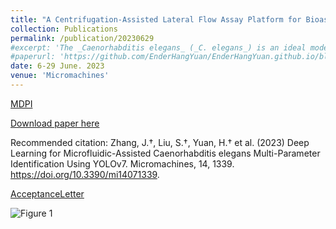 ```yaml
---
title: "A Centrifugation-Assisted Lateral Flow Assay Platform for Bioassay Sensitivity and Visualization Enhancement"
collection: Publications
permalink: /publication/20230629
#excerpt: 'The _Caenorhabditis elegans_ (_C. elegans_) is an ideal model organism for studying human diseases and genetics due to its transparency and suitability for optical imaging. However, manually sorting a large population of _C. elegans_ for experiments is tedious and inefficient. The microfluidic-assisted _C. elegans_ sorting chip is considered a promising platform to address this issue due to its automation and ease of operation. Nevertheless, automated _C. elegans_ sorting with multiple parameters requires efficient identification technology due to the different research demands for worm phenotypes. To improve the efficiency and accuracy of multi-parameter sorting, we developed a deep learning model using You Only Look Once (YOLO)v7 to detect and recognize _C. elegans_ automatically. We used a dataset of 3931 annotated worms in microfluidic chips from various studies. Our model showed higher precision in automated _C. elegans_ identification than YOLOv5 and Faster R-CNN, achieving a mean average precision (mAP) at a 0.5 intersection over a union (mAP@0.5) threshold of 99.56%. Additionally, our model demonstrated good generalization ability, achieving an mAP@0.5 of 94.21% on an external validation set. Our model can efficiently and accurately identify and calculate multiple phenotypes of worms, including size, movement speed, and fluorescence. The multi-parameter identification model can improve sorting efficiency and potentially promote the development of automated and integrated microfluidic platforms.'
#paperurl: 'https://github.com/EnderHangYuan/EnderHangYuan.github.io/blob/master/_publications/2023-6-29-Deep%20Learning%20for%20Microfluidic-Assisted%20Caenorhabditis%20elegans%20Multi-Parameter%20Identification%20Using%20YOLOv7.pdf'
date: 6-29 June. 2023
venue: 'Micromachines'
---
```


[MDPI](https://www.mdpi.com/2072-666X/14/7/1339)

[Download paper here](https://github.com/EnderHangYuan/EnderHangYuan.github.io/blob/master/_publications/2023-6-29-Deep%20Learning%20for%20Microfluidic-Assisted%20Caenorhabditis%20elegans%20Multi-Parameter%20Identification%20Using%20YOLOv7.pdf)

Recommended citation: Zhang, J.†, Liu, S.†, Yuan, H.† et al. (2023) Deep Learning for Microfluidic-Assisted Caenorhabditis elegans Multi-Parameter Identification Using YOLOv7. Micromachines, 14, 1339. https://doi.org/10.3390/mi14071339. 

[AcceptanceLetter](https://github.com/EnderHangYuan/EnderHangYuan.github.io/blob/master/_publications/2023-6-29-Article_Banner_MDPI_micromachines-14-01339.pdf)

![Figure 1](https://github.com/EnderHangYuan/EnderHangYuan.github.io/assets/98693538/189c643a-4ebc-44bc-98b8-6056ede37b74)
